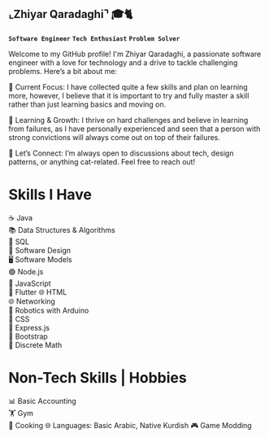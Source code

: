## ⌞Zhiyar Qaradaghi⌝ 🎓🐈
**`Software Engineer`** **`Tech Enthusiast`** **`Problem Solver`**

Welcome to my GitHub profile! I'm Zhiyar Qaradaghi, a passionate software engineer with a love for technology and a drive to tackle challenging problems. Here’s a bit about me:

🔭 Current Focus: I have collected quite a few skills and plan on learning more, however, I believe that it is important to try and fully master a skill rather than just learning basics and moving on.

🌱 Learning & Growth: I thrive on hard challenges and believe in learning from failures, as I have personally experienced and seen that a person with strong convictions will always come out on top of their failures.

💬 Let’s Connect: I’m always open to discussions about tech, design patterns, or anything cat-related. Feel free to reach out!

# Skills I Have
☕ Java                   
📚 Data Structures & Algorithms  
🐍 SQL                    
🧩 Software Design  
🖥️ Software Models        
🟢 Node.js    
📜 JavaScript             
🦋 Flutter
🌐 HTML                   
🌐 Networking       
🤖 Robotics with Arduino  
🎨 CSS         
🚀 Express.js             
🚀 Bootstrap          
🔢 Discrete Math


# Non-Tech Skills | Hobbies 
📊 Basic Accounting  
🏋️ Gym  
🍳 Cooking 
🌐 Languages: Basic Arabic, Native Kurdish
🎮 Game Modding



<!--
**ZhiyarQaradaghi/ZhiyarQaradaghi** is a ✨ _special_ ✨ repository because its `README.md` (this file) appears on your GitHub profile.

Here are some ideas to get you started:

- 🔭 I’m currently working on ...
- 🌱 I’m currently learning ...
- 👯 I’m looking to collaborate on ...
- 🤔 I’m looking for help with ...
- 💬 Ask me about ...
- 📫 How to reach me: ...
- 😄 Pronouns: ...
- ⚡ Fun fact: ...
-->
